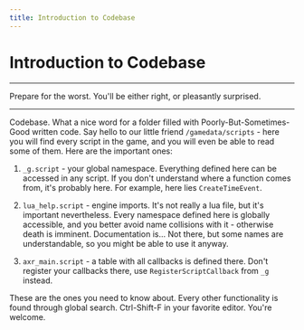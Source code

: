 ```yaml
---
title: Introduction to Codebase
---
```


# Introduction to Codebase

___

Prepare for the worst. You'll be either right, or pleasantly surprised.

___

Codebase. What a nice word for a folder filled with Poorly-But-Sometimes-Good written code. Say hello to our little friend `/gamedata/scripts` - here you will find every script in the game, and you will even be able to read some of them. Here are the important ones:

1. `_g.script`  - your global namespace. Everything defined here can be accessed in any script. If you don't understand where a function comes from, it's probably here. For example, here lies `CreateTimeEvent`.

1. `lua_help.script` - engine imports. It's not really a lua file, but it's important nevertheless. Every namespace defined here is globally accessible, and you better avoid name collisions with it - otherwise death is imminent. Documentation is... Not there, but some names are understandable, so you might be able to use it anyway.

1. `axr_main.script` - a table with all callbacks is defined there. Don't register your callbacks there, use `RegisterScriptCallback` from `_g` instead.

These are the ones you need to know about. Every other functionality is found through global search. Ctrl-Shift-F in your favorite editor. You're welcome.
